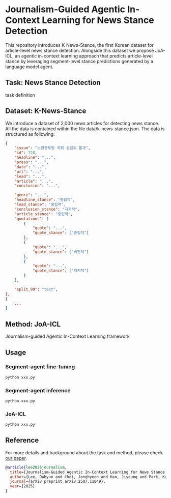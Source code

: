 # Journalism-Guided Agentic In-Context Learning for News Stance Detection

This repository introduces K-News-Stance, the first Korean dataset for article-level news stance detection. Alongside this dataset we propose JoA-ICL, an agentic in-context learning approach that predicts article-level stance by leveraging segment-level stance predictions generated by a language model agent.

## Task: News Stance Detection
task definition

## Dataset: K-News-Stance
We introduce a dataset of 2,000 news articles for detecting news stance.
All the data is contained within the file data/k-news-stance.json. The data is structured as following:
```json
{
    "issue": "노란봉투법 국회 상임위 통과",
    "id": 728,
    "headline": "...",
    "press": "...",
    "date": "...",
    "url": "...",
    "lead": "...",
    "article": "...",
    "conclusion": "...",

    "genre": "...",
    "headline_stance": "중립적",
    "lead_stance": "중립적",
    "conclusion_stance": "지지적",
    "article_stance": "중립적",
    "quotations": [
        {
            "quote": "...",
            "quote_stance": ["중립적"]
        },
        {
            "quote": "...",
            "quote_stance": ["비판적"]
        },
        {
            "quote": "...",
            "quote_stance": ["지지적"]
        }
    ],

    "split_99": "test",
},
{
    ...
}

```

## Method: JoA-ICL
Journalism-guided Agentic In-Context Learning framework

## Usage

### Segment-agent fine-tuning
```python
python xxx.py 
```
### Segment-agent inference
```python
python xxx.py 
```
### JoA-ICL
```python
python xxx.py 
```
## Reference
For more details and background about the task and method, please check [our paper](https://arxiv.org/pdf/2507.11049).

```bibtex
@article{lee2025journalism,
  title={Journalism-Guided Agentic In-Context Learning for News Stance Detection},
  author={Lee, Dahyun and Choi, Jonghyeon and Han, Jiyoung and Park, Kunwoo},
  journal={arXiv preprint arXiv:2507.11049},
  year={2025}
}
```
